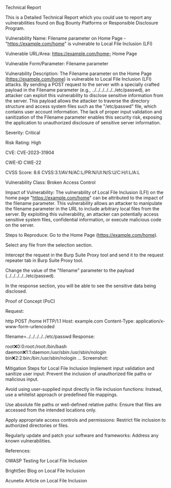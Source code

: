 Technical Report

This is a Detailed Technical Report which you could use to report any vulnerabilities found on Bug Bounty Platforms or Responsible Disclosure Program.

Vulnerability Name: Filename parameter on Home Page - "https://example.com/home" is vulnerable to Local File Inclusion (LFI)

Vulnerable URL/Area: https://example.com/home- Home Page

Vulnerable Form/Parameter: Filename parameter

Vulnerability Description: The Filename parameter on the Home Page (https://example.com/home) is vulnerable to Local File Inclusion (LFI) attacks. By sending a POST request to the server with a specially crafted payload in the Filename parameter (e.g., ../../../../../../etc/passwd), an attacker can exploit this vulnerability to disclose sensitive information from the server. This payload allows the attacker to traverse the directory structure and access system files such as the "/etc/passwd" file, which contains user account information. The lack of proper input validation and sanitization of the Filename parameter enables this security risk, exposing the application to unauthorized disclosure of sensitive server information.

Severity: Critical

Risk Rating: High

CVE: CVE-2023-31904

CWE-ID CWE-22

CVSS Score: 8.6 CVSS:3.1/AV:N/AC:L/PR:N/UI:N/S:U/C:H/I:L/A:L

Vulnerability Class: Broken Access Control

Impact of Vulnerability: The vulnerability of Local File Inclusion (LFI) on the home page "https://example.com/home" can be attributed to the impact of the filename parameter. This vulnerability allows an attacker to manipulate the filename parameter in the URL to include arbitrary local files from the server. By exploiting this vulnerability, an attacker can potentially access sensitive system files, confidential information, or execute malicious code on the server.

Steps to Reproduce: Go to the Home Page (https://example.com/home).

Select any file from the selection section.

Intercept the request in the Burp Suite Proxy tool and send it to the request repeater tab in Burp Suite Proxy tool.

Change the value of the "filename" parameter to the payload (../../../../../etc/passwd).

In the response section, you will be able to see the sensitive data being disclosed.

Proof of Concept (PoC)

Request:

http POST /home HTTP/1.1 Host: example.com Content-Type: application/x-www-form-urlencoded

filename=../../../../../etc/passwd Response:

root:x:0:0:root:/root:/bin/bash daemon:x:1:1:daemon:/usr/sbin:/usr/sbin/nologin bin:x:2:2:bin:/bin:/usr/sbin/nologin ... Screenshot:

Mitigation Steps for Local File Inclusion Implement input validation and sanitize user input: Prevent the inclusion of unauthorized file paths or malicious input.

Avoid using user-supplied input directly in file inclusion functions: Instead, use a whitelist approach or predefined file mappings.

Use absolute file paths or well-defined relative paths: Ensure that files are accessed from the intended locations only.

Apply appropriate access controls and permissions: Restrict file inclusion to authorized directories or files.

Regularly update and patch your software and frameworks: Address any known vulnerabilities.

References:

OWASP Testing for Local File Inclusion

BrightSec Blog on Local File Inclusion

Acunetix Article on Local File Inclusion

